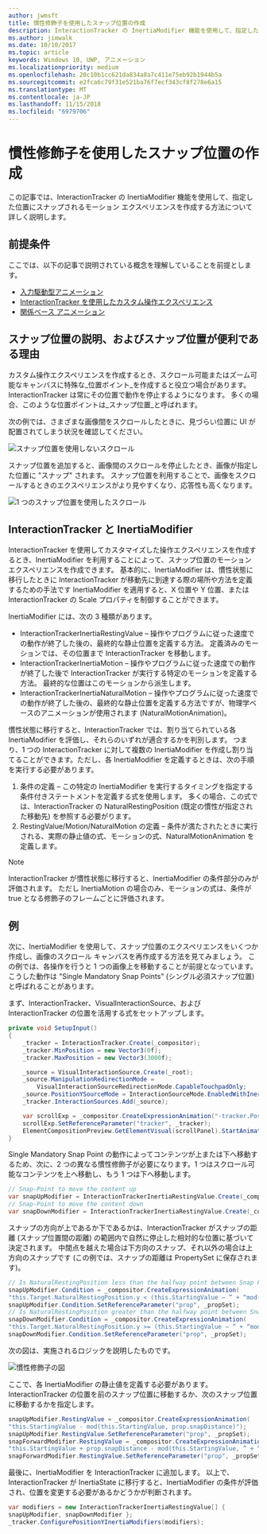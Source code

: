 ```yaml
---
author: jwmsft
title: 慣性修飾子を使用したスナップ位置の作成
description: InteractionTracker の InertiaModifier 機能を使用して、指定した位置にスナップされるモーション エクスペリエンスを作成する方法について説明します。
ms.author: jimwalk
ms.date: 10/10/2017
ms.topic: article
keywords: Windows 10, UWP, アニメーション
ms.localizationpriority: medium
ms.openlocfilehash: 20c10b1cc621da834a8a7c411e75eb92b1944b5a
ms.sourcegitcommit: e2fca6c79f31e521ba76f7ecf343cf8f278e6a15
ms.translationtype: MT
ms.contentlocale: ja-JP
ms.lasthandoff: 11/15/2018
ms.locfileid: "6979706"
---
```

# <a name="create-snap-points-with-inertia-modifiers"></a>慣性修飾子を使用したスナップ位置の作成

この記事では、InteractionTracker の InertiaModifier 機能を使用して、指定した位置にスナップされるモーション エクスペリエンスを作成する方法について詳しく説明します。

## <a name="prerequisites"></a>前提条件

ここでは、以下の記事で説明されている概念を理解していることを前提とします。

- [入力駆動型アニメーション](input-driven-animations.md)
- [InteractionTracker を使用したカスタム操作エクスペリエンス](interaction-tracker-manipulations.md)
- [関係ベース アニメーション](relation-animations.md)

## <a name="what-are-snap-points-and-why-are-they-useful"></a>スナップ位置の説明、およびスナップ位置が便利である理由

カスタム操作エクスペリエンスを作成するとき、スクロール可能またはズーム可能なキャンバスに特殊な_位置ポイント_を作成すると役立つ場合があります。InteractionTracker は常にその位置で動作を停止するようになります。 多くの場合、このような位置ポイントは_スナップ位置_と呼ばれます。

次の例では、さまざまな画像間をスクロールしたときに、見づらい位置に UI が配置されてしまう状況を確認してください。

![スナップ位置を使用しないスクロール](images/animation/snap-points-none.gif)

スナップ位置を追加すると、画像間のスクロールを停止したとき、画像が指定した位置に "スナップ" されます。 スナップ位置を利用することで、画像をスクロールするときのエクスペリエンスがより見やすくなり、応答性も高くなります。

![1 つのスナップ位置を使用したスクロール](images/animation/snap-points-single.gif)

## <a name="interactiontracker-and-inertiamodifiers"></a>InteractionTracker と InertiaModifier

InteractionTracker を使用してカスタマイズした操作エクスペリエンスを作成するとき、InertiaModifier を利用することによって、スナップ位置のモーション エクスペリエンスを作成できます。 基本的に、InertiaModifier は、慣性状態に移行したときに InteractionTracker が移動先に到達する際の場所や方法を定義するための手法です InertiaModifier を適用すると、X 位置や Y 位置、または InteractionTracker の Scale プロパティを制御することができます。

InertiaModifier には、次の 3 種類があります。

- InteractionTrackerInertiaRestingValue – 操作やプログラムに従った速度での動作が終了した後の、最終的な静止位置を定義する方法。 定義済みのモーションでは、その位置まで InteractionTracker を移動します。
- InteractionTrackerInertiaMotion – 操作やプログラムに従った速度での動作が終了した後で InteractionTracker が実行する特定のモーションを定義する方法。 最終的な位置はこのモーションから派生します。
- InteractionTrackerInertiaNaturalMotion – 操作やプログラムに従った速度での動作が終了した後の、最終的な静止位置を定義する方法ですが、物理学ベースのアニメーションが使用されます (NaturalMotionAnimation)。

慣性状態に移行すると、InteractionTracker では、割り当てられている各 InertiaModifier を評価し、それらのいずれが適合するかを判別します。 つまり、1 つの InteractionTracker に対して複数の InertiaModifier を作成し割り当てることができます。ただし、各 InertiaModifier を定義するときは、次の手順を実行する必要があります。

1. 条件の定義 – この特定の InertiaModifier を実行するタイミングを指定する条件付きステートメントを定義する式を使用します。 多くの場合、この式では、InteractionTracker の NaturalRestingPosition (既定の慣性が指定された移動先) を参照する必要がります。
1. RestingValue/Motion/NaturalMotion の定義 – 条件が満たされたときに実行される、実際の静止値の式、モーションの式、NaturalMotionAnimation を定義します。

> [!NOTE]
> InteractionTracker が慣性状態に移行すると、InertiaModifier の条件部分のみが評価されます。 ただし InertiaMotion の場合のみ、モーションの式は、条件が true となる修飾子のフレームごとに評価されます。

## <a name="example"></a>例

次に、InertiaModifier を使用して、スナップ位置のエクスペリエンスをいくつか作成し、画像のスクロール キャンバスを再作成する方法を見てみましょう。 この例では、各操作を行うと 1 つの画像上を移動することが前提となっています。こうした動作は "Single Mandatory Snap Points" (シングル必須スナップ位置) と呼ばれることがあります。

まず、InteractionTracker、VisualInteractionSource、および InteractionTracker の位置を活用する式をセットアップします。

```csharp
private void SetupInput()
{
    _tracker = InteractionTracker.Create(_compositor);
    _tracker.MinPosition = new Vector3(0f);
    _tracker.MaxPosition = new Vector3(3000f);

    _source = VisualInteractionSource.Create(_root);
    _source.ManipulationRedirectionMode =
        VisualInteractionSourceRedirectionMode.CapableTouchpadOnly;
    _source.PositionYSourceMode = InteractionSourceMode.EnabledWithInertia;
    _tracker.InteractionSources.Add(_source);

    var scrollExp = _compositor.CreateExpressionAnimation("-tracker.Position.Y");
    scrollExp.SetReferenceParameter("tracker", _tracker);
    ElementCompositionPreview.GetElementVisual(scrollPanel).StartAnimation("Offset.Y", scrollExp);
}
```

Single Mandatory Snap Point の動作によってコンテンツが上または下へ移動するため、次に、2 つの異なる慣性修飾子が必要になります。1 つはスクロール可能なコンテンツを上へ移動し、もう 1 つは下へ移動します。

```csharp
// Snap-Point to move the content up
var snapUpModifier = InteractionTrackerInertiaRestingValue.Create(_compositor);
// Snap-Point to move the content down
var snapDownModifier = InteractionTrackerInertiaRestingValue.Create(_compositor);
```

スナップの方向が上であるか下であるかは、InteractionTracker がスナップの距離 (スナップ位置間の距離) の範囲内で自然に停止した相対的な位置に基づいて決定されます。 中間点を越えた場合は下方向のスナップ、それ以外の場合は上方向のスナップです  (この例では、スナップの距離は PropertySet に保存されます)。

```csharp
// Is NaturalRestingPosition less than the halfway point between Snap Points?
snapUpModifier.Condition = _compositor.CreateExpressionAnimation(
"this.Target.NaturalRestingPosition.y < (this.StartingValue – ” + “mod(this.StartingValue, prop.snapDistance) + prop.snapDistance / 2)");
snapUpModifier.Condition.SetReferenceParameter("prop", _propSet);
// Is NaturalRestingPosition greater than the halfway point between Snap Points?
snapDownModifier.Condition = _compositor.CreateExpressionAnimation(
"this.Target.NaturalRestingPosition.y >= (this.StartingValue – ” + “mod(this.StartingValue, prop.snapDistance) + prop.snapDistance / 2)");
snapDownModifier.Condition.SetReferenceParameter("prop", _propSet);
```

次の図は、実施されるロジックを説明したものです。

![慣性修飾子の図](images/animation/inertia-modifier-diagram.png)

ここで、各 InertiaModifier の静止値を定義する必要があります。InteractionTracker の位置を前のスナップ位置に移動するか、次のスナップ位置に移動するかを指定します。

```csharp
snapUpModifier.RestingValue = _compositor.CreateExpressionAnimation(
"this.StartingValue - mod(this.StartingValue, prop.snapDistance)");
snapUpModifier.RestingValue.SetReferenceParameter("prop", _propSet);
snapForwardModifier.RestingValue = _compositor.CreateExpressionAnimation(
"this.StartingValue + prop.snapDistance - mod(this.StartingValue, ” + “prop.snapDistance)");
snapForwardModifier.RestingValue.SetReferenceParameter("prop", _propSet);
```

最後に、InertiaModifier を InteractionTracker に追加します。 以上で、InteractionTracker が InertiaState に移行すると、InertiaModifier の条件が評価され、位置を変更する必要があるかどうかが判断されます。

```csharp
var modifiers = new InteractionTrackerInertiaRestingValue[] { 
snapUpModifier, snapDownModifier };
_tracker.ConfigurePositionYInertiaModifiers(modifiers);
```